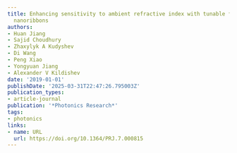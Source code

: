 ```yaml
---
title: Enhancing sensitivity to ambient refractive index with tunable few-layer graphene/hBN
  nanoribbons
authors:
- Huan Jiang
- Sajid Choudhury
- Zhaxylyk A Kudyshev
- Di Wang
- Peng Xiao
- Yongyuan Jiang
- Alexander V Kildishev
date: '2019-01-01'
publishDate: '2025-03-31T22:47:26.795003Z'
publication_types:
- article-journal
publication: '*Photonics Research*'
tags:
- photonics
links:
- name: URL
  url: https://doi.org/10.1364/PRJ.7.000815
---
```

